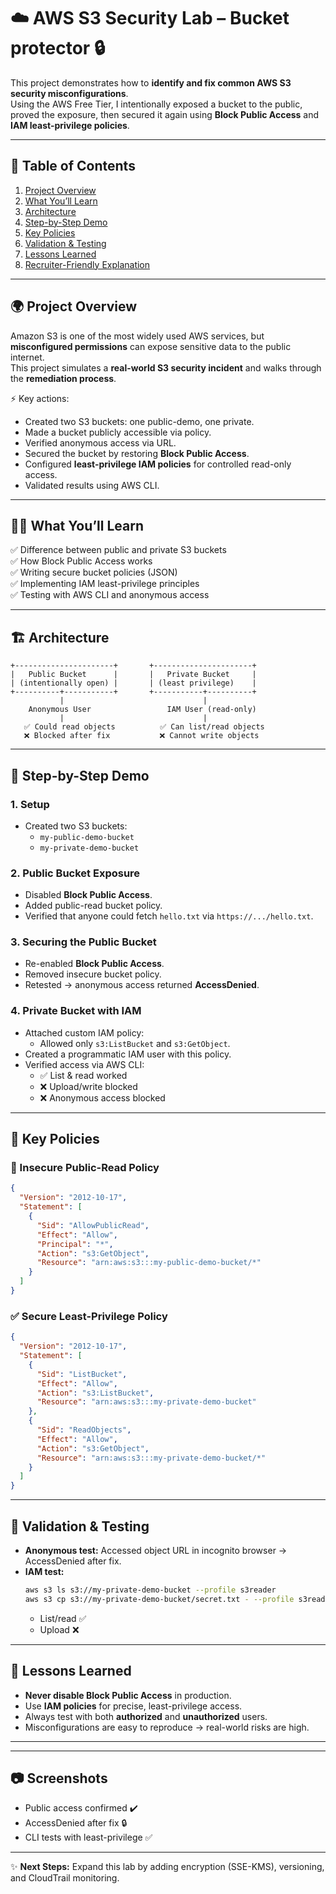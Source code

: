 # ☁️ AWS S3 Security Lab – Bucket protector 🔒

This project demonstrates how to **identify and fix common AWS S3 security misconfigurations**.  
Using the AWS Free Tier, I intentionally exposed a bucket to the public, proved the exposure, then secured it again using **Block Public Access** and **IAM least-privilege policies**.  

---

## 📖 Table of Contents
1. [Project Overview](#-project-overview)
2. [What You’ll Learn](#-what-youll-learn)
3. [Architecture](#-architecture)
4. [Step-by-Step Demo](#-step-by-step-demo)
5. [Key Policies](#-key-policies)
6. [Validation & Testing](#-validation--testing)
7. [Lessons Learned](#-lessons-learned)
8. [Recruiter-Friendly Explanation](#-recruiter-friendly-explanation)

---

## 🌍 Project Overview
Amazon S3 is one of the most widely used AWS services, but **misconfigured permissions** can expose sensitive data to the public internet.  
This project simulates a **real-world S3 security incident** and walks through the **remediation process**.  

⚡ Key actions:
- Created two S3 buckets: one public-demo, one private.  
- Made a bucket publicly accessible via policy.  
- Verified anonymous access via URL.  
- Secured the bucket by restoring **Block Public Access**.  
- Configured **least-privilege IAM policies** for controlled read-only access.  
- Validated results using AWS CLI.  

---

## 🧑‍💻 What You’ll Learn
✅ Difference between public and private S3 buckets  
✅ How Block Public Access works  
✅ Writing secure bucket policies (JSON)  
✅ Implementing IAM least-privilege principles  
✅ Testing with AWS CLI and anonymous access  

---

## 🏗️ Architecture
```
+----------------------+       +----------------------+
|   Public Bucket      |       |   Private Bucket     |
| (intentionally open) |       | (least privilege)    |
+----------+-----------+       +-----------+----------+
           |                               |
    Anonymous User                 IAM User (read-only)
           |                               |
   ✅ Could read objects          ✅ Can list/read objects
   ❌ Blocked after fix           ❌ Cannot write objects
```

---

## 📝 Step-by-Step Demo

### 1. Setup
- Created two S3 buckets:  
  - `my-public-demo-bucket`  
  - `my-private-demo-bucket`  

### 2. Public Bucket Exposure
- Disabled **Block Public Access**.  
- Added public-read bucket policy.  
- Verified that anyone could fetch `hello.txt` via `https://.../hello.txt`.  

### 3. Securing the Public Bucket
- Re-enabled **Block Public Access**.  
- Removed insecure bucket policy.  
- Retested → anonymous access returned **AccessDenied**.  

### 4. Private Bucket with IAM
- Attached custom IAM policy:  
  - Allowed only `s3:ListBucket` and `s3:GetObject`.  
- Created a programmatic IAM user with this policy.  
- Verified access via AWS CLI:  
  - ✅ List & read worked  
  - ❌ Upload/write blocked  
  - ❌ Anonymous access blocked  

---

## 🔑 Key Policies

### 🚨 Insecure Public-Read Policy
```json
{
  "Version": "2012-10-17",
  "Statement": [
    {
      "Sid": "AllowPublicRead",
      "Effect": "Allow",
      "Principal": "*",
      "Action": "s3:GetObject",
      "Resource": "arn:aws:s3:::my-public-demo-bucket/*"
    }
  ]
}
```

### ✅ Secure Least-Privilege Policy
```json
{
  "Version": "2012-10-17",
  "Statement": [
    {
      "Sid": "ListBucket",
      "Effect": "Allow",
      "Action": "s3:ListBucket",
      "Resource": "arn:aws:s3:::my-private-demo-bucket"
    },
    {
      "Sid": "ReadObjects",
      "Effect": "Allow",
      "Action": "s3:GetObject",
      "Resource": "arn:aws:s3:::my-private-demo-bucket/*"
    }
  ]
}
```

---

## 🧪 Validation & Testing
- **Anonymous test:** Accessed object URL in incognito browser → AccessDenied after fix.  
- **IAM test:**  
  ```bash
  aws s3 ls s3://my-private-demo-bucket --profile s3reader
  aws s3 cp s3://my-private-demo-bucket/secret.txt - --profile s3reader
  ```
  - List/read ✅
  - Upload ❌  

---

## 🎯 Lessons Learned
- **Never disable Block Public Access** in production.  
- Use **IAM policies** for precise, least-privilege access.  
- Always test with both **authorized** and **unauthorized** users.  
- Misconfigurations are easy to reproduce → real-world risks are high.  

---

---

## 📷 Screenshots 
- Public access confirmed ✔️  
- AccessDenied after fix 🔒  
- CLI tests with least-privilege ✅  

---

✨ **Next Steps:** Expand this lab by adding encryption (SSE-KMS), versioning, and CloudTrail monitoring.  
